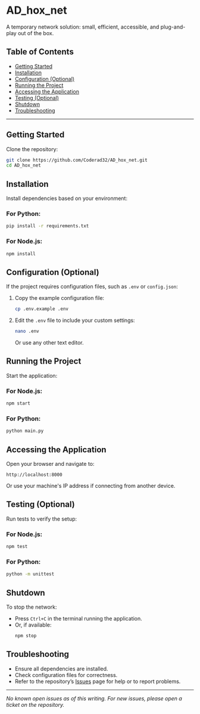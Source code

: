 # AD_hox_net

A temporary network solution: small, efficient, accessible, and plug-and-play out of the box.

## Table of Contents
- [Getting Started](#getting-started)
- [Installation](#installation)
- [Configuration (Optional)](#configuration-optional)
- [Running the Project](#running-the-project)
- [Accessing the Application](#accessing-the-application)
- [Testing (Optional)](#testing-optional)
- [Shutdown](#shutdown)
- [Troubleshooting](#troubleshooting)

---

## Getting Started

Clone the repository:
```bash
git clone https://github.com/Coderad32/AD_hox_net.git
cd AD_hox_net
```

## Installation

Install dependencies based on your environment:

### For Python:
```bash
pip install -r requirements.txt
```

### For Node.js:
```bash
npm install
```

## Configuration (Optional)

If the project requires configuration files, such as `.env` or `config.json`:

1. Copy the example configuration file:
    ```bash
    cp .env.example .env
    ```
2. Edit the `.env` file to include your custom settings:
    ```bash
    nano .env
    ```
    Or use any other text editor.

## Running the Project

Start the application:

### For Node.js:
```bash
npm start
```

### For Python:
```bash
python main.py
```

## Accessing the Application

Open your browser and navigate to:

```
http://localhost:8000
```

Or use your machine's IP address if connecting from another device.

## Testing (Optional)

Run tests to verify the setup:

### For Node.js:
```bash
npm test
```

### For Python:
```bash
python -m unittest
```

## Shutdown

To stop the network:

- Press `Ctrl+C` in the terminal running the application.
- Or, if available:
    ```bash
    npm stop
    ```

## Troubleshooting

- Ensure all dependencies are installed.
- Check configuration files for correctness.
- Refer to the repository’s [Issues](https://github.com/Coderad32/AD_hox_net/issues) page for help or to report problems.

---

*No known open issues as of this writing. For new issues, please open a ticket on the repository.*
